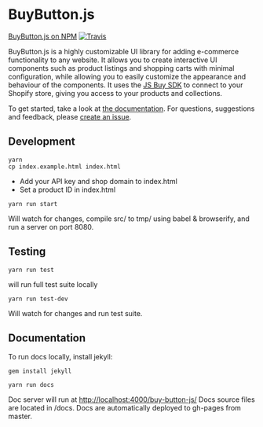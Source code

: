 # BuyButton.js

[BuyButton.js on NPM](https://www.npmjs.com/package/@shopify/buy-button-js)
[![Travis](https://travis-ci.com/Shopify/buy-button-js.svg?branch=master)](https://travis-ci.com/Shopify/buy-button-js)

BuyButton.js is a highly customizable UI library for adding e-commerce functionality to any website. It allows you to create interactive UI components such as product listings and shopping carts with minimal configuration, while allowing you to easily customize the appearance and behaviour of the components.
It uses the [JS Buy SDK](http://shopify.github.io/js-buy-sdk/) to connect to your Shopify store, giving you access to your products and collections.

To get started, take a look at [the documentation](http://shopify.github.io/buy-button-js/).
For questions, suggestions and feedback, please <a href="https://github.com/Shopify/buy-button-js/issues">create an issue</a>.

## Development

```
yarn
cp index.example.html index.html
```

- Add your API key and shop domain to index.html
- Set a product ID in index.html

```
yarn run start

```

Will watch for changes, compile src/ to tmp/ using babel & browserify, and run a server on port 8080.

## Testing

```
yarn run test
```

will run full test suite locally

```
yarn run test-dev
```

Will watch for changes and run test suite.

## Documentation

To run docs locally, install jekyll:

```
gem install jekyll
```

```
yarn run docs
```

Doc server will run at <http://localhost:4000/buy-button-js/>
Docs source files are located in /docs.
Docs are automatically deployed to gh-pages from master.
